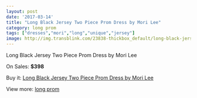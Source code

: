 ```yaml
---
layout: post
date: '2017-03-14'
title: "Long Black Jersey Two Piece Prom Dress by Mori Lee"
category: long prom
tags: ["dresses","mori","long","unique","jersey"]
image: http://img.transblink.com/23838-thickbox_default/long-black-jersey-two-piece-prom-dress-by-mori-lee.jpg
---
```

Long Black Jersey Two Piece Prom Dress by Mori Lee

On Sales: **$398**
<a href="https://www.transblink.com/en/long-prom/7564-long-black-jersey-two-piece-prom-dress-by-mori-lee.html"><amp-img layout="responsive" width="600" height="600" src="//img.transblink.com/23838-thickbox_default/long-black-jersey-two-piece-prom-dress-by-mori-lee.jpg" alt="Long Black Jersey Two Piece Prom Dress by Mori Lee 0" /></a>
<a href="https://www.transblink.com/en/long-prom/7564-long-black-jersey-two-piece-prom-dress-by-mori-lee.html"><amp-img layout="responsive" width="600" height="600" src="//img.transblink.com/23841-thickbox_default/long-black-jersey-two-piece-prom-dress-by-mori-lee.jpg" alt="Long Black Jersey Two Piece Prom Dress by Mori Lee 1" /></a>
<a href="https://www.transblink.com/en/long-prom/7564-long-black-jersey-two-piece-prom-dress-by-mori-lee.html"><amp-img layout="responsive" width="600" height="600" src="//img.transblink.com/23840-thickbox_default/long-black-jersey-two-piece-prom-dress-by-mori-lee.jpg" alt="Long Black Jersey Two Piece Prom Dress by Mori Lee 2" /></a>
<a href="https://www.transblink.com/en/long-prom/7564-long-black-jersey-two-piece-prom-dress-by-mori-lee.html"><amp-img layout="responsive" width="600" height="600" src="//img.transblink.com/23839-thickbox_default/long-black-jersey-two-piece-prom-dress-by-mori-lee.jpg" alt="Long Black Jersey Two Piece Prom Dress by Mori Lee 3" /></a>

Buy it: [Long Black Jersey Two Piece Prom Dress by Mori Lee](https://www.transblink.com/en/long-prom/7564-long-black-jersey-two-piece-prom-dress-by-mori-lee.html "Long Black Jersey Two Piece Prom Dress by Mori Lee")

View more: [long prom](https://www.transblink.com/en/58-long-prom "long prom")